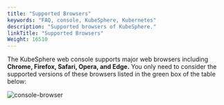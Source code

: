 ```yaml
---
title: "Supported Browsers"
keywords: "FAQ, console, KubeSphere, Kubernetes"
description: "Supported browsers of KubeSphere."
linkTitle: "Supported Browsers"
Weight: 16510
---
```


The KubeSphere web console supports major web browsers including **Chrome, Firefox, Safari, Opera, and Edge.** You only need to consider the supported versions of these browsers listed in the green box of the table below:

![console-browser](/images/docs/faq/kubesphere-web-console/supported-browsers/console-browser.png)
